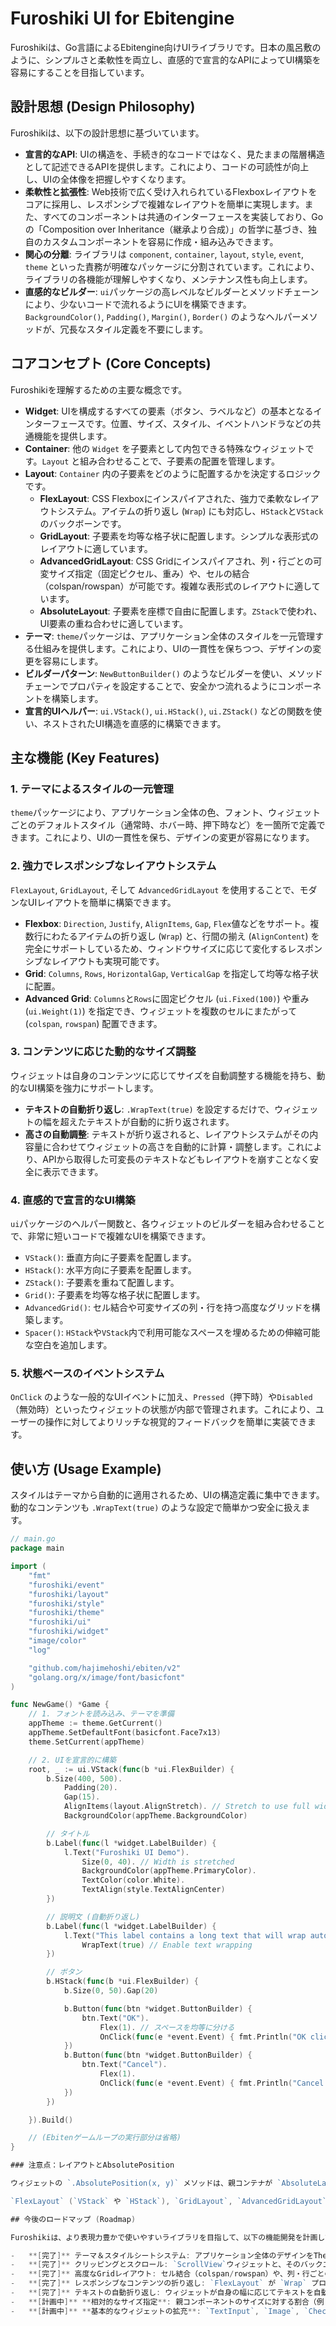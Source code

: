 # Furoshiki UI for Ebitengine

Furoshikiは、Go言語によるEbitengine向けUIライブラリです。日本の風呂敷のように、シンプルさと柔軟性を両立し、直感的で宣言的なAPIによってUI構築を容易にすることを目指しています。

## 設計思想 (Design Philosophy)

Furoshikiは、以下の設計思想に基づいています。

-   **宣言的なAPI**: UIの構造を、手続き的なコードではなく、見たままの階層構造として記述できるAPIを提供します。これにより、コードの可読性が向上し、UIの全体像を把握しやすくなります。
-   **柔軟性と拡張性**: Web技術で広く受け入れられているFlexboxレイアウトをコアに採用し、レスポンシブで複雑なレイアウトを簡単に実現します。また、すべてのコンポーネントは共通のインターフェースを実装しており、Goの「Composition over Inheritance（継承より合成）」の哲学に基づき、独自のカスタムコンポーネントを容易に作成・組み込みできます。
-   **関心の分離**: ライブラリは `component`, `container`, `layout`, `style`, `event`, `theme` といった責務が明確なパッケージに分割されています。これにより、ライブラリの各機能が理解しやすくなり、メンテナンス性も向上します。
-   **直感的なビルダー**: `ui`パッケージの高レベルなビルダーとメソッドチェーンにより、少ないコードで流れるようにUIを構築できます。`BackgroundColor()`, `Padding()`, `Margin()`, `Border()` のようなヘルパーメソッドが、冗長なスタイル定義を不要にします。

## コアコンセプト (Core Concepts)

Furoshikiを理解するための主要な概念です。

-   **Widget**: UIを構成するすべての要素（ボタン、ラベルなど）の基本となるインターフェースです。位置、サイズ、スタイル、イベントハンドラなどの共通機能を提供します。
-   **Container**: 他の `Widget` を子要素として内包できる特殊なウィジェットです。`Layout` と組み合わせることで、子要素の配置を管理します。
-   **Layout**: `Container` 内の子要素をどのように配置するかを決定するロジックです。
    -   **FlexLayout**: CSS Flexboxにインスパイアされた、強力で柔軟なレイアウトシステム。アイテムの折り返し (`Wrap`) にも対応し、`HStack`と`VStack`のバックボーンです。
    -   **GridLayout**: 子要素を均等な格子状に配置します。シンプルな表形式のレイアウトに適しています。
    -   **AdvancedGridLayout**: CSS Gridにインスパイアされ、列・行ごとの可変サイズ指定（固定ピクセル、重み）や、セルの結合（colspan/rowspan）が可能です。複雑な表形式のレイアウトに適しています。
    -   **AbsoluteLayout**: 子要素を座標で自由に配置します。`ZStack`で使われ、UI要素の重ね合わせに適しています。
-   **テーマ**: `theme`パッケージは、アプリケーション全体のスタイルを一元管理する仕組みを提供します。これにより、UIの一貫性を保ちつつ、デザインの変更を容易にします。
-   **ビルダーパターン**: `NewButtonBuilder()` のようなビルダーを使い、メソッドチェーンでプロパティを設定することで、安全かつ流れるようにコンポーネントを構築します。
-   **宣言的UIヘルパー**: `ui.VStack()`, `ui.HStack()`, `ui.ZStack()` などの関数を使い、ネストされたUI構造を直感的に構築できます。

## 主な機能 (Key Features)

### 1. テーマによるスタイルの一元管理

`theme`パッケージにより、アプリケーション全体の色、フォント、ウィジェットごとのデフォルトスタイル（通常時、ホバー時、押下時など）を一箇所で定義できます。これにより、UIの一貫性を保ち、デザインの変更が容易になります。

### 2. 強力でレスポンシブなレイアウトシステム

`FlexLayout`, `GridLayout`, そして `AdvancedGridLayout` を使用することで、モダンなUIレイアウトを簡単に構築できます。

-   **Flexbox**: `Direction`, `Justify`, `AlignItems`, `Gap`, `Flex`値などをサポート。複数行にわたるアイテムの折り返し (`Wrap`) と、行間の揃え (`AlignContent`) を完全にサポートしているため、ウィンドウサイズに応じて変化するレスポンシブなレイアウトも実現可能です。
-   **Grid**: `Columns`, `Rows`, `HorizontalGap`, `VerticalGap` を指定して均等な格子状に配置。
-   **Advanced Grid**: `Columns`と`Rows`に固定ピクセル (`ui.Fixed(100)`) や重み (`ui.Weight(1)`) を指定でき、ウィジェットを複数のセルにまたがって (`colspan`, `rowspan`) 配置できます。

### 3. コンテンツに応じた動的なサイズ調整

ウィジェットは自身のコンテンツに応じてサイズを自動調整する機能を持ち、動的なUI構築を強力にサポートします。

-   **テキストの自動折り返し**: `.WrapText(true)` を設定するだけで、ウィジェットの幅を超えたテキストが自動的に折り返されます。
-   **高さの自動調整**: テキストが折り返されると、レイアウトシステムがその内容量に合わせてウィジェットの高さを自動的に計算・調整します。これにより、APIから取得した可変長のテキストなどもレイアウトを崩すことなく安全に表示できます。

### 4. 直感的で宣言的なUI構築

`ui`パッケージのヘルパー関数と、各ウィジェットのビルダーを組み合わせることで、非常に短いコードで複雑なUIを構築できます。

-   `VStack()`: 垂直方向に子要素を配置します。
-   `HStack()`: 水平方向に子要素を配置します。
-   `ZStack()`: 子要素を重ねて配置します。
-   `Grid()`: 子要素を均等な格子状に配置します。
-   `AdvancedGrid()`: セル結合や可変サイズの列・行を持つ高度なグリッドを構築します。
-   `Spacer()`: `HStack`や`VStack`内で利用可能なスペースを埋めるための伸縮可能な空白を追加します。

### 5. 状態ベースのイベントシステム

`OnClick` のような一般的なUIイベントに加え、`Pressed`（押下時）や`Disabled`（無効時）といったウィジェットの状態が内部で管理されます。これにより、ユーザーの操作に対してよりリッチな視覚的フィードバックを簡単に実装できます。

## 使い方 (Usage Example)

スタイルはテーマから自動的に適用されるため、UIの構造定義に集中できます。動的なコンテンツも `.WrapText(true)` のような設定で簡単かつ安全に扱えます。

```go
// main.go
package main

import (
	"fmt"
	"furoshiki/event"
	"furoshiki/layout"
	"furoshiki/style"
	"furoshiki/theme"
	"furoshiki/ui"
	"furoshiki/widget"
	"image/color"
	"log"

	"github.com/hajimehoshi/ebiten/v2"
	"golang.org/x/image/font/basicfont"
)

func NewGame() *Game {
	// 1. フォントを読み込み、テーマを準備
	appTheme := theme.GetCurrent()
	appTheme.SetDefaultFont(basicfont.Face7x13)
	theme.SetCurrent(appTheme)

	// 2. UIを宣言的に構築
	root, _ := ui.VStack(func(b *ui.FlexBuilder) {
		b.Size(400, 500).
			Padding(20).
			Gap(15).
			AlignItems(layout.AlignStretch). // Stretch to use full width
			BackgroundColor(appTheme.BackgroundColor)

		// タイトル
		b.Label(func(l *widget.LabelBuilder) {
			l.Text("Furoshiki UI Demo").
				Size(0, 40). // Width is stretched
				BackgroundColor(appTheme.PrimaryColor).
				TextColor(color.White).
				TextAlign(style.TextAlignCenter)
		})

		// 説明文 (自動折り返し)
		b.Label(func(l *widget.LabelBuilder) {
			l.Text("This label contains a long text that will wrap automatically thanks to the WrapText property.").
				WrapText(true) // Enable text wrapping
		})

		// ボタン
		b.HStack(func(b *ui.FlexBuilder) {
			b.Size(0, 50).Gap(20)

			b.Button(func(btn *widget.ButtonBuilder) {
				btn.Text("OK").
					Flex(1). // スペースを均等に分ける
					OnClick(func(e *event.Event) { fmt.Println("OK clicked") })
			})
			b.Button(func(btn *widget.ButtonBuilder) {
				btn.Text("Cancel").
					Flex(1).
					OnClick(func(e *event.Event) { fmt.Println("Cancel clicked") })
			})
		})

	}).Build()

	// (Ebitenゲームループの実行部分は省略)
}

### 注意点：レイアウトとAbsolutePosition

ウィジェットの `.AbsolutePosition(x, y)` メソッドは、親コンテナが `AbsoluteLayout` (主に `ui.ZStack` で作成) の場合にのみ有効です。

`FlexLayout` (`VStack` や `HStack`), `GridLayout`, `AdvancedGridLayout` の中では、子の位置はレイアウトシステムによって自動的に計算・管理されます。そのため、これらのレイアウト内で `.AbsolutePosition()` を使用しても設定は無視されるため効果はありません。これは意図された挙動です。

## 今後のロードマップ (Roadmap)

Furoshikiは、より表現力豊かで使いやすいライブラリを目指して、以下の機能開発を計画しています。

-   **[完了]** テーマ＆スタイルシートシステム: アプリケーション全体のデザインをThemeオブジェクトとして一元管理し、ウィジェットのスタイルを自動で適用するシステムを導入しました。
-   **[完了]** クリッピングとスクロール: `ScrollView`ウィジェットと、そのバックエンドとなるクリッピング機能、スクロール処理を実装しました。
-   **[完了]** 高度なGridレイアウト: セル結合（colspan/rowspan）や、列・行ごとの可変サイズ指定が可能な `AdvancedGridLayout` を導入しました。
-   **[完了]** レスポンシブなコンテンツの折り返し: `FlexLayout` が `Wrap` プロパティをサポートし、コンテナサイズに応じたコンテンツの折り返しを実現しました。
-   **[完了]** テキストの自動折り返し: ウィジェットが自身の幅に応じてテキストを自動的に折り返し、高さを調整する機能を実装しました。
-   **[計画中]** **相対的なサイズ指定**: 親コンポーネントのサイズに対する割合（例: `width: "50%"`）でのサイズ指定機能の導入を検討します。これにより、さらに柔軟なレスポンシブデザインが可能になります。
-   **[計画中]** **基本的なウィジェットの拡充**: `TextInput`, `Image`, `Checkbox`, `Slider` など、基本的なUIコンポーネントを追加します。